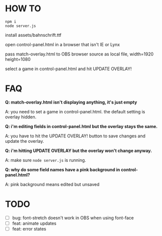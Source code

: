 # HOW TO

```
npm i
node server.js
```

install assets/bahnschrift.ttf

open control-panel.html in a browser that isn't IE or Lynx

pass match-overlay.html to OBS browser source as local file, width=1920 height=1080

select a game in control-panel.html and hit UPDATE OVERLAY!

# FAQ

**Q: match-overlay.html isn't displaying anything, it's just empty**

A: you need to set a game in control-panel.html. the default setting is overlay hidden.

**Q: i'm editing fields in control-panel.html but the overlay stays the same.**

A: you have to hit the UPDATE OVERLAY! button to save changes and update the overlay.

**Q: i'm hitting UPDATE OVERLAY but the overlay won't change anyway.**

A: make sure `node server.js` is running. 

**Q: why do some field names have a pink background in control-panel.html?**

A: pink background means edited but unsaved

# TODO

- [ ] bug: font-stretch doesn't work in OBS when using font-face
- [ ] feat: animate updates
- [ ] feat: error states
